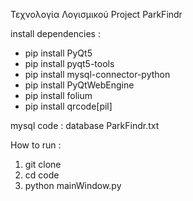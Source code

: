 Τεχνολογία Λογισμικού Project ParkFindr

install dependencies : 
 - pip install PyQt5
 - pip install pyqt5-tools
 - pip install mysql-connector-python
 - pip install PyQtWebEngine
 - pip install folium
 - pip install qrcode[pil]

mysql code : 
database ParkFindr.txt


How to run :
1) git clone
2) cd code
3) python mainWindow.py 
